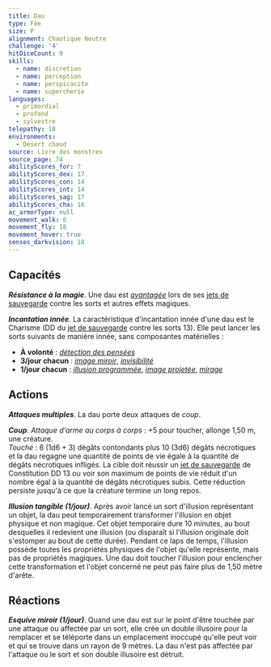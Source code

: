 ```yaml
---
title: Dau
type: Fée
size: P
alignment: Chaotique Neutre
challenge: '4'
hitDiceCount: 9
skills:
  - name: discretion
  - name: perception
  - name: perspicacite
  - name: supercherie
languages:
  - primordial
  - profond
  - sylvestre
telepathy: 18
environments:
  - Désert chaud
source: Livre des monstres
source_page: 74
abilityScores_for: 7
abilityScores_dex: 17
abilityScores_con: 14
abilityScores_int: 14
abilityScores_sag: 17
abilityScores_cha: 16
ac_armorType: null
movement_walk: 6
movement_fly: 18
movement_hover: true
senses_darkvision: 18
---
```

## Capacités
_**Résistance à la magie**_. Une dau est [_avantagée_](/utiliser-les-caracteristiques/#avantage-et-desavantage) lors de ses [jets de sauvegarde](/utiliser-les-caracteristiques/#jets-de-sauvegarde) contre les sorts et autres effets magiques.

_**Incantation innée**_. La caractéristique d'incantation innée d'une dau est le Charisme (DD du [jet de sauvegarde](/utiliser-les-caracteristiques/#jets-de-sauvegarde) contre les sorts 13). Elle peut lancer les sorts suivants de manière innée, sans composantes matérielles :
* **À volonté** : [_détection des pensées_](/grimoire/detection-des-pensees/)
* **3/jour chacun** : [_image miroir_](/grimoire/image-miroir/), [_invisibilité_](/grimoire/invisibilite/)
* **1/jour chacun** : [_illusion programmée_](/grimoire/illusion-programmee/), [_image projetée_](/grimoire/image-projetee/), [_mirage_](/grimoire/mirage/)

## Actions
_**Attaques multiples**_. La dau porte deux attaques de _coup_.

_**Coup**_. _Attaque d'arme au corps à corps_ : +5 pour toucher, allonge 1,50 m, une créature.  
_Touché_ : 6 (1d6 + 3) dégâts contondants plus 10 (3d6) dégâts nécrotiques et la dau regagne une quantité de points de vie égale à la quantité de dégâts nécrotiques infligés. La cible doit réussir un [jet de sauvegarde](/utiliser-les-caracteristiques/#jets-de-sauvegarde) de Constitution DD 13 ou voir son maximum de points de vie réduit d'un nombre égal à la quantité de dégâts nécrotiques subis. Cette réduction persiste jusqu'à ce que la créature termine un long repos.

_**Illusion tangible (1/jour)**_. Après avoir lancé un sort d'illusion représentant un objet, la dau peut temporairement transformer l'illusion en objet physique et non magique. Cet objet temporaire dure 10 minutes, au bout desquelles il redevient une illusion (ou disparaît si l'illusion originale doit s'estomper au bout de cette durée). Pendant ce laps de temps, l'illusion possède toutes les propriétés physiques de l'objet qu'elle représente, mais pas de propriétés magiques. Une dau doit toucher l'illusion pour enclencher cette transformation et l'objet concerné ne peut pas faire plus de 1,50 mètre d'arête.

## Réactions
_**Esquive miroir (1/jour)**_. Quand une dau est sur le point d'être touchée par une attaque ou affectée par un sort, elle crée un double illusoire pour la remplacer et se téléporte dans un emplacement inoccupé qu'elle peut voir et qui se trouve dans un rayon de 9 mètres. La dau n'est pas affectée par l'attaque ou le sort et son double illusoire est détruit.
